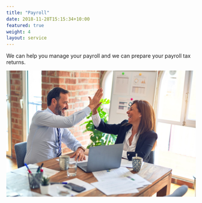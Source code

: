 ```yaml
---
title: "Payroll"
date: 2018-11-28T15:15:34+10:00
featured: true
weight: 4
layout: service
---
```


We can help you manage your payroll and we can prepare your payroll tax returns. 

![Accounting Services](/images/krakenimages-376KN_ISplE-unsplash.jpg)
 
